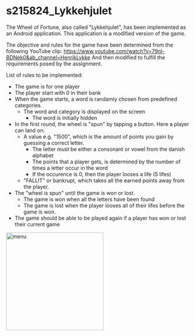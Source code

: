 # s215824_Lykkehjulet

The Wheel of Fortune, also called "Lykkehjulet", has been implemented as an Android application. 
This application is a modified version of the game. 

The objective and rules for the game have been determined from the following YouTube clip: https://www.youtube.com/watch?v=79nl-BDNek0&ab_channel=HenrikLykke 
And then modified to fulfill the requirements posed by the assignment. 

List of rules to be implemented: 
* The game is for one player
* The player start with 0 in their bank
* When the game starts, a word is randamly chosen from predefined categories.
  * The word and category is displayed on the screen
    * The word is initially hidden
* In the first round, the wheel is "spun" by tapping a button. Here a player can land on: 
  * A value e.g. "1500", which is the amount of points you gain by guessing a correct letter.
    * The letter must be either a consonant or vowel from the danish alphabet
    * The points that a player gets, is determined by the number of times a letter occur in the word
    * If the occurence is 0, then the player looses a life (5 lifes) 
  * "FALLIT" or bankrupt, which takes all the earned points away from the player. 
* The "wheel is spun" until the game is won or lost. 
  * The game is won when all the letters have been found
  * The game is lost when the player looses all of their lifes before the game is won.
* The game should be able to be played again if a player has won or lost their current game  


<img width="265" alt="menu" src="https://user-images.githubusercontent.com/91070526/203601888-86604b20-13c0-4a52-bb3e-953733f3a703.png">
